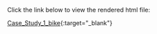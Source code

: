 Click the link below to view the rendered html file:

[Case_Study_1_bike](https://htmlpreview.github.io/?https://github.com/faqiangwu/showcases/blob/main/google_data_analytics_capstone_case_study_1_bike/case_study_1_bike.html){:target="_blank"}
